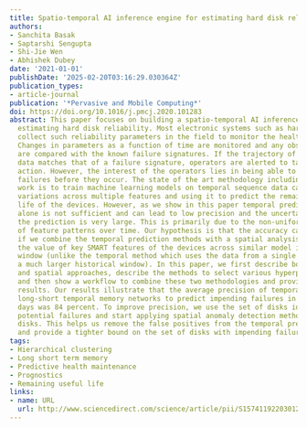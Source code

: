 ```yaml
---
title: Spatio-temporal AI inference engine for estimating hard disk reliability
authors:
- Sanchita Basak
- Saptarshi Sengupta
- Shi-Jie Wen
- Abhishek Dubey
date: '2021-01-01'
publishDate: '2025-02-20T03:16:29.030364Z'
publication_types:
- article-journal
publication: '*Pervasive and Mobile Computing*'
doi: https://doi.org/10.1016/j.pmcj.2020.101283
abstract: This paper focuses on building a spatio-temporal AI inference engine for
  estimating hard disk reliability. Most electronic systems such as hard disks routinely
  collect such reliability parameters in the field to monitor the health of the system.
  Changes in parameters as a function of time are monitored and any observed changes
  are compared with the known failure signatures. If the trajectory of the measured
  data matches that of a failure signature, operators are alerted to take corrective
  action. However, the interest of the operators lies in being able to identify the
  failures before they occur. The state of the art methodology including our prior
  work is to train machine learning models on temporal sequence data capturing the
  variations across multiple features and using it to predict the remaining useful
  life of the devices. However, as we show in this paper temporal prediction capability
  alone is not sufficient and can lead to low precision and the uncertainty around
  the prediction is very large. This is primarily due to the non-uniform progression
  of feature patterns over time. Our hypothesis is that the accuracy can be improved
  if we combine the temporal prediction methods with a spatial analysis that compares
  the value of key SMART features of the devices across similar model in a fixed time
  window (unlike the temporal method which uses the data from a single device and
  a much larger historical window). In this paper, we first describe both temporal
  and spatial approaches, describe the methods to select various hyperparameters,
  and then show a workflow to combine these two methodologies and provide comparative
  results. Our results illustrate that the average precision of temporal methods using
  long-short temporal memory networks to predict impending failures in the next ten
  days was 84 percent. To improve precision, we use the set of disks identified as
  potential failures and start applying spatial anomaly detection methods on those
  disks. This helps us remove the false positives from the temporal prediction results
  and provide a tighter bound on the set of disks with impending failure.
tags:
- Hierarchical clustering
- Long short term memory
- Predictive health maintenance
- Prognostics
- Remaining useful life
links:
- name: URL
  url: http://www.sciencedirect.com/science/article/pii/S1574119220301231
---
```

